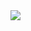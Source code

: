 <img  src="https://ik.imagekit.io/lq3uy4twp3/cascade-layout-1024x434__1__AHWRxec8w.svg?ik-sdk-version=javascript-1.4.3&updatedAt=1654957772850"/>

